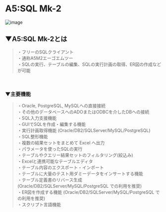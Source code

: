 # A5:SQL Mk-2
![image](https://user-images.githubusercontent.com/81621944/209663611-e2638893-1467-4732-8883-ce37c0175185.png)

## ▼A5:SQL Mk-2とは
>・フリーのSQLクライアント<br>
>・通称A5M2エーゴエムツー<br>
>・SQLの実行、テーブルの編集、SQLの実行計画の取得、ER図の作成などが可能<br>
<br>


### ▼主要機能
>・Oracle, PostgreSQL, MySQLへの直接接続<br>
>・その他のデータベースへのADOまたはODBCを介したDBへの接続<br>
>・SQL入力支援機能<br>
>・GUIでSQLを作成・編集する機能<br>
>・実行計画取得機能 (Oracle/DB2/SQLServer/MySQL/PostgreSQL)<br>
>・SQL整形機能<br>
>・複数の結果セットをまとめて Excel へ出力<br>
>・パラメータを使ったSQLの実行<br>
>・テーブルやクエリー結果セットのフィルタリング(絞込み)<br>
>・Excelと連携可能なテーブルエディタ<br>
>・テーブル内容のエクスポート・インポート<br>
>・テーブルに大量のテスト用ダミーデータをインサートする機能<br>
>・テーブル定義書のリバース生成 (Oracle/DB2/SQLServer/MySQL/PostgreSQL での利用を推奨)<br>
>・ER図を作成する機能 (Oracle/DB2/SQLServer/MySQL/PostgreSQL での利用を推奨)<br>
>・スクリプト言語機能<br>
<br>
